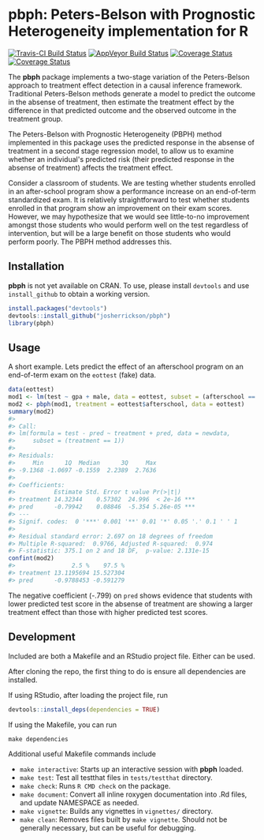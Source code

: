 <!-- README.md is generated from README.Rmd. Please edit that file -->





# pbph: Peters-Belson with Prognostic Heterogeneity implementation for R

[![Travis-CI Build Status](https://travis-ci.org/josherrickson/pbph.svg?branch=master)](https://travis-ci.org/josherrickson/pbph)
[![AppVeyor Build Status](https://ci.appveyor.com/api/projects/status/github/josherrickson/pbph?branch=master&svg=true)](https://ci.appveyor.com/project/josherrickson/pbph)
[![Coverage Status](https://img.shields.io/codecov/c/github/josherrickson/pbph/master.svg)](https://codecov.io/github/josherrickson/pbph?branch=master)
[![Coverage Status](https://img.shields.io/coveralls/josherrickson/pbph.svg)](https://coveralls.io/r/josherrickson/pbph?branch=master)

The **pbph** package implements a two-stage variation of the Peters-Belson approach to treatment effect detection in a causal inference
framework. Traditional Peters-Belson methods generate a model to predict the outcome in the absense of treatment, then estimate the treatment effect
by the difference in that predicted outcome and the observed outcome in the treatment group.

The Peters-Belson with Prognostic Heterogeneity (PBPH) method implemented in this package uses the predicted response in the absense of treatment in a
second stage regression model, to allow us to examine whether an individual's predicted risk (their predicted response in the absense of treatment)
affects the treatment effect.

Consider a classroom of students. We are testing whether students enrolled in an after-school program show a performance increase on an end-of-term
standardized exam. It is relatively straightforward to test whether students enrolled in that program show an improvement on their exam
scores. However, we may hypothesize that we would see little-to-no improvement amongst those students who would perform well on the test regardless of
intervention, but will be a large benefit on those students who would perform poorly. The PBPH method addresses this.

## Installation

**pbph** is not yet available on CRAN. To use, please install `devtools` and use `install_github` to obtain a working version.


```r
install.packages("devtools")
devtools::install_github("josherrickson/pbph")
library(pbph)
```

## Usage

A short example. Lets predict the effect of an afterschool program on an end-of-term exam on the `eottest` (fake) data.


```r
data(eottest)
mod1 <- lm(test ~ gpa + male, data = eottest, subset = (afterschool == 0))
mod2 <- pbph(mod1, treatment = eottest$afterschool, data = eottest)
summary(mod2)
#> 
#> Call:
#> lm(formula = test - pred ~ treatment + pred, data = newdata, 
#>     subset = (treatment == 1))
#> 
#> Residuals:
#>     Min      1Q  Median      3Q     Max 
#> -9.1368 -1.0697 -0.1559  2.2389  2.7636 
#> 
#> Coefficients:
#>           Estimate Std. Error t value Pr(>|t|)    
#> treatment 14.32344    0.57302  24.996  < 2e-16 ***
#> pred      -0.79942    0.08846  -5.354 5.26e-05 ***
#> ---
#> Signif. codes:  0 '***' 0.001 '**' 0.01 '*' 0.05 '.' 0.1 ' ' 1
#> 
#> Residual standard error: 2.697 on 18 degrees of freedom
#> Multiple R-squared:  0.9766,	Adjusted R-squared:  0.974 
#> F-statistic: 375.1 on 2 and 18 DF,  p-value: 2.131e-15
confint(mod2)
#>                2.5 %    97.5 %
#> treatment 13.1195694 15.527304
#> pred      -0.9788453 -0.591279
```

The negative coefficient (-.799) on `pred` shows evidence that students with lower predicted test score in the absense of treatment are showing a
larger treatment effect than those with higher predicted test scores.

## Development

Included are both a Makefile and an RStudio project file. Either can be used.

After cloning the repo, the first thing to do is ensure all dependencies are installed.

If using RStudio, after loading the project file, run


```r
devtools::install_deps(dependencies = TRUE)
```

If using the Makefile, you can run

```
make dependencies
```

Additional useful Makefile commands include

- `make interactive`: Starts up an interactive session with **pbph** loaded.
- `make test`: Test all testthat files in `tests/testthat` directory.
- `make check`: Runs `R CMD check` on the package.
- `make document`: Convert all inline roxygen documentation into .Rd files, and update NAMESPACE as needed.
- `make vignette`: Builds any vignettes in `vignettes/` directory.
- `make clean`: Removes files built by `make vignette`. Should not be generally necessary, but can be useful for debugging.
